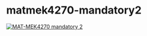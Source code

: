 # matmek4270-mandatory2

[![MAT-MEK4270 mandatory 2](https://github.com/Odin107/matmek4270-mandatory2/actions/workflows/main.yml/badge.svg)](https://github.com/Odin107/matmek4270-mandatory2/actions/workflows/main.yml)
